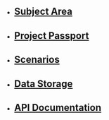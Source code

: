* ## [Subject Area](https://schstp.github.io/swaprojectdocs/passport/projectpassport)

* ## [Project Passport](https://schstp.github.io/swaprojectdocs/passport/projectpassport)

* ## [Scenarios](https://schstp.github.io/swaprojectdocs/scenarios/scenariodocs)

* ## [Data Storage](https://schstp.github.io/swaprojectdocs/datastorage/table_of_contents)

* ## [API Documentation](https://schstp.github.io/swaprojectdocs/api/apidocs)


